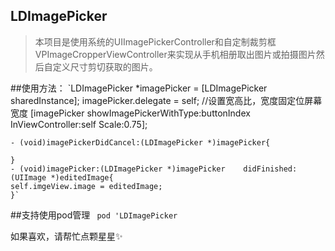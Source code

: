 ## LDImagePicker

>本项目是使用系统的UIImagePickerController和自定制裁剪框VPImageCropperViewController来实现从手机相册取出图片或拍摄图片然后自定义尺寸剪切获取的图片。

##使用方法：
    `LDImagePicker *imagePicker = [LDImagePicker sharedInstance];
	imagePicker.delegate = self;
	//设置宽高比，宽度固定位屏幕宽度
	[imagePicker showImagePickerWithType:buttonIndex InViewController:self Scale:0.75];

	- (void)imagePickerDidCancel:(LDImagePicker *)imagePicker{
    
	}
	- (void)imagePicker:(LDImagePicker *)imagePicker 	didFinished:(UIImage *)editedImage{
    self.imgeView.image = editedImage;
	}`
  
##支持使用pod管理
 ` pod 'LDImagePicker`
  
  如果喜欢，请帮忙点颗星星✨

